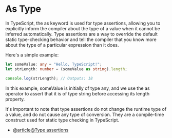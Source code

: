 # As Type


In TypeScript, the as keyword is used for type assertions, allowing you to explicitly inform the compiler about the type of a value when it cannot be inferred automatically. Type assertions are a way to override the default static type-checking behavior and tell the compiler that you know more about the type of a particular expression than it does.

Here's a simple example:

```typescript
let someValue: any = "Hello, TypeScript!";
let strLength: number = (someValue as string).length;

console.log(strLength); // Outputs: 18
```
In this example, someValue is initially of type any, and we use the as operator to assert that it is of type string before accessing its length property.

It's important to note that type assertions do not change the runtime type of a value, and do not cause any type of conversion. They are a compile-time construct used for static type checking in TypeScript.

- [@article@Type assertions](https://www.typescriptlang.org/docs/handbook/2/everyday-types.html#type-assertions)
